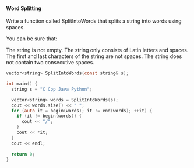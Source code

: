 #### Word Splitting ####

Write a function called SplitIntoWords that splits a string into words using spaces.

You can be sure that:

The string is not empty.
The string only consists of Latin letters and spaces.
The first and last characters of the string are not spaces.
The string does not contain two consecutive spaces.

```objectivec
vector<string> SplitIntoWords(const string& s);

int main() {
  string s = "C Cpp Java Python";

  vector<string> words = SplitIntoWords(s);
  cout << words.size() << " ";
  for (auto it = begin(words); it != end(words); ++it) {
    if (it != begin(words)) {
      cout << "/";
    }
    cout << *it;
  }
  cout << endl;
  
  return 0;
}

```
